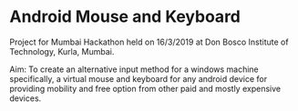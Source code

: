 # Android Mouse and Keyboard
Project for Mumbai Hackathon held on 16/3/2019 at Don Bosco Institute of Technology, Kurla, Mumbai.

Aim: To create an alternative input method for a windows machine specifically, a virtual mouse and keyboard for any android device for providing mobility and free option from other paid and mostly expensive devices.


